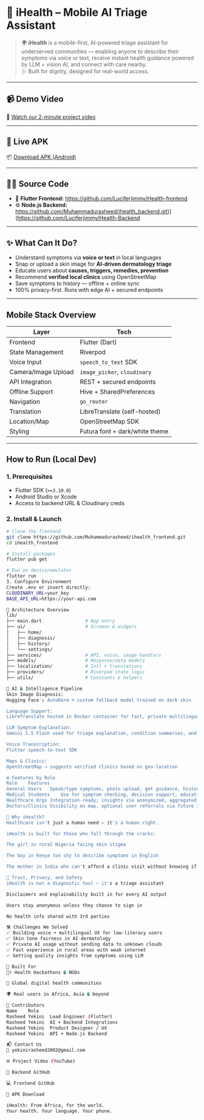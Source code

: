 # 📱 iHealth – Mobile AI Triage Assistant

> 🌍 **iHealth** is a mobile-first, AI-powered triage assistant for underserved communities — enabling anyone to describe their symptoms via voice or text, receive instant health guidance powered by LLM + vision AI, and connect with care nearby.  
> 🩺 Built for dignity, designed for real-world access.

---

## 📹 Demo Video

🎥 [Watch our 2-minute project video](https://youtu.be/YfbEmNFaaxs)

---

## 🚀 Live APK

📦 [Download APK (Android)](https://drive.google.com/file/d/1va33syW5iAl8xykkWnQY3lDApl3j0rFR/view?usp=drive_link)

---

## 🧑‍💻 Source Code

- 📱 **Flutter Frontend:** https://github.com/Luciferjimmy/Health-frontend
- ⚙️ **Node.js Backend:** https://github.com/Muhammadurasheed/ihealth_backend.git)](https://github.com/Luciferjimmy/Health-Backend

---

## ✨ What Can It Do?

- Understand symptoms via **voice or text** in local languages  
- Snap or upload a skin image for **AI-driven dermatology triage**  
- Educate users about **causes, triggers, remedies, prevention**  
- Recommend **verified local clinics** using OpenStreetMap  
- Save symptoms to history — offline + online sync  
- 100% privacy-first. Runs with edge AI + secured endpoints

---

##  Mobile Stack Overview

| Layer               | Tech                             |
|---------------------|----------------------------------|
| Frontend            | Flutter (Dart)                   |
| State Management    | Riverpod                         |
| Voice Input         | `speech_to_text` SDK             |
| Camera/Image Upload | `image_picker`, `cloudinary`     |
| API Integration     | REST + secured endpoints         |
| Offline Support     | Hive + SharedPreferences         |
| Navigation          | `go_router`                      |
| Translation         | LibreTranslate (self-hosted)     |
| Location/Map        | OpenStreetMap SDK                |
| Styling             | Futura font + dark/white theme   |

---

## How to Run (Local Dev)

### 1. Prerequisites

- Flutter SDK (`>=3.10.0`)
- Android Studio or Xcode
- Access to backend URL & Cloudinary creds

### 2. Install & Launch

```bash
# Clone the frontend
git clone https://github.com/Muhammadurasheed/ihealth_frontend.git
cd ihealth_frontend

# Install packages
flutter pub get

# Run on device/emulator
flutter run
3. Configure Environment
Create .env or insert directly:
CLOUDINARY_URL=your_key
BASE_API_URL=https://your-api.com

🧱 Architecture Overview
lib/
├── main.dart                # App entry
├── ui/                      # Screens & widgets
│   ├── home/
│   ├── diagnosis/
│   ├── history/
│   └── settings/
├── services/                # API, voice, image handlers
├── models/                  # Response/data models
├── localization/            # Intl + translations
├── providers/               # Riverpod state logic
├── utils/                   # Constants & helpers

🧪 AI & Intelligence Pipeline
Skin Image Diagnosis:
Hugging Face's AutoDerm + custom fallback model trained on dark skin

Language Support:
LibreTranslate hosted in Docker container for fast, private multilingual response

LLM Symptom Explanation:
Gemini 1.5 Flash used for triage explanation, condition summaries, and personalized education

Voice Transcription:
Flutter speech-to-text SDK

Maps & Clinics:
OpenStreetMap → suggests verified clinics based on geo-location

⚙️ Features by Role
Role	Features
General Users	Speak/type symptoms, photo upload, get guidance, history, privacy-first
Medical Students	Use for symptom checking, decision support, education, image learning
Healthcare Orgs	Integration-ready; insights via anonymized, aggregated triage trends
Doctors/Clinics	Visibility on map, optional user referrals via future integration

🧠 Why iHealth?
Healthcare isn't just a human need — it's a human right.

iHealth is built for those who fall through the cracks:

The girl in rural Nigeria facing skin stigma

The boy in Kenya too shy to describe symptoms in English

The mother in India who can't afford a clinic visit without knowing if it's serious

🔐 Trust, Privacy, and Safety
iHealth is not a diagnostic tool — it's a triage assistant

Disclaimers and explainability built in for every AI output

Users stay anonymous unless they choose to sign in

No health info shared with 3rd parties

🛠 Challenges We Solved
✅ Building voice + multilingual UX for low-literacy users
✅ Skin tone fairness in AI dermatology
✅ Private AI usage without sending data to unknown clouds
✅ Fast experience in rural areas with weak internet
✅ Getting quality insights from symptoms using LLM

🙌 Built For
👩‍⚕️ Health Hackathons & NGOs

📱 Global digital health communities

🌍 Real users in Africa, Asia & beyond

👥 Contributors
Name	Role
Rasheed Yekini	Lead Engineer (Flutter)
Rasheed Yekini	AI + Backend Integrations
Rasheed Yekini	Product Designer / UX
Rasheed Yekini	API + Node.js Backend

📬 Contact Us
📧 yekinirasheed2002@gmail.com

🌐 Project Video (YouTube)

🧠 Backend GitHub

💻 Frontend GitHub

📱 APK Download

iHealth: From Africa, for the world.
Your health. Your language. Your phone.
